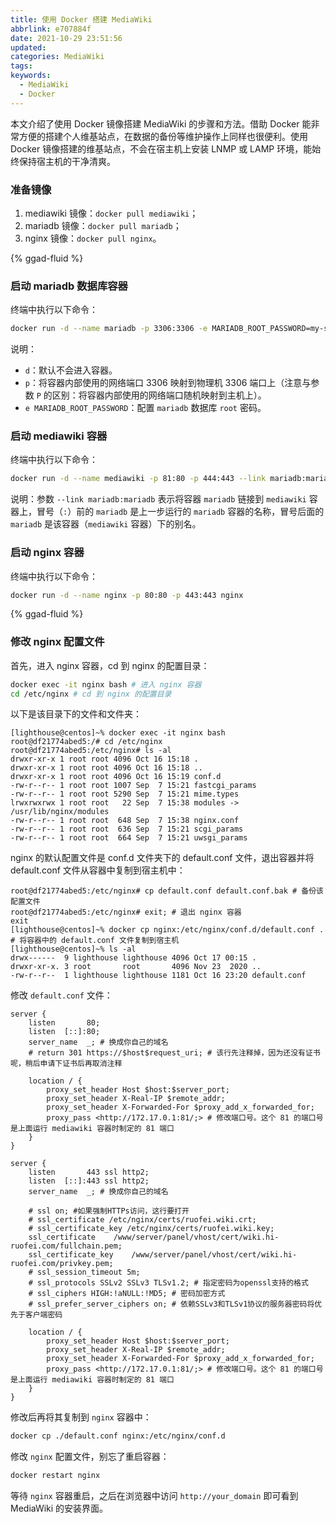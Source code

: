 ```yaml
---
title: 使用 Docker 搭建 MediaWiki
abbrlink: e707884f
date: 2021-10-29 23:51:56
updated:
categories: MediaWiki
tags:
keywords:
  - MediaWiki
  - Docker
---
```


本文介绍了使用 Docker 镜像搭建 MediaWiki 的步骤和方法。借助 Docker 能非常方便的搭建个人维基站点，在数据的备份等维护操作上同样也很便利。使用 Docker 镜像搭建的维基站点，不会在宿主机上安装 LNMP 或 LAMP 环境，能始终保持宿主机的干净清爽。

<!-- more -->

### 准备镜像

1. mediawiki 镜像：`docker pull mediawiki`；
2. mariadb 镜像：`docker pull mariadb`；
3. nginx 镜像：`docker pull nginx`。

{% ggad-fluid %}

### 启动 mariadb 数据库容器

终端中执行以下命令：

```bash
docker run -d --name mariadb -p 3306:3306 -e MARIADB_ROOT_PASSWORD=my-secret-pw mariadb
```

说明：

- `d`：默认不会进入容器。
- `p`：将容器内部使用的网络端口 3306 映射到物理机 3306 端口上（注意与参数 `P` 的区别：将容器内部使用的网络端口随机映射到主机上）。
- `e MARIADB_ROOT_PASSWORD`：配置 `mariadb` 数据库 `root` 密码。

### 启动 mediawiki 容器

终端中执行以下命令：

```bash
docker run -d --name mediawiki -p 81:80 -p 444:443 --link mariadb:mariadb mediawiki
```

说明：参数 `--link mariadb:mariadb` 表示将容器 `mariadb` 链接到 `mediawiki` 容器上，冒号（`:`）前的 `mariadb` 是上一步运行的 `mariadb` 容器的名称，冒号后面的 `mariadb` 是该容器（`mediawiki` 容器）下的别名。

### 启动 nginx 容器

终端中执行以下命令：

```bash
docker run -d --name nginx -p 80:80 -p 443:443 nginx
```

{% ggad-fluid %}

### 修改 nginx 配置文件

首先，进入 nginx 容器，cd 到 nginx 的配置目录：

```bash
docker exec -it nginx bash # 进入 nginx 容器
cd /etc/nginx # cd 到 nginx 的配置目录
```

以下是该目录下的文件和文件夹：

```
[lighthouse@centos]~% docker exec -it nginx bash
root@df21774abed5:/# cd /etc/nginx
root@df21774abed5:/etc/nginx# ls -al
drwxr-xr-x 1 root root 4096 Oct 16 15:18 .
drwxr-xr-x 1 root root 4096 Oct 16 15:18 ..
drwxr-xr-x 1 root root 4096 Oct 16 15:19 conf.d
-rw-r--r-- 1 root root 1007 Sep  7 15:21 fastcgi_params
-rw-r--r-- 1 root root 5290 Sep  7 15:21 mime.types
lrwxrwxrwx 1 root root   22 Sep  7 15:38 modules -> /usr/lib/nginx/modules
-rw-r--r-- 1 root root  648 Sep  7 15:38 nginx.conf
-rw-r--r-- 1 root root  636 Sep  7 15:21 scgi_params
-rw-r--r-- 1 root root  664 Sep  7 15:21 uwsgi_params
```

nginx 的默认配置文件是 conf.d 文件夹下的 default.conf 文件，退出容器并将 default.conf 文件从容器中复制到宿主机中：

```
root@df21774abed5:/etc/nginx# cp default.conf default.conf.bak # 备份该配置文件
root@df21774abed5:/etc/nginx# exit; # 退出 nginx 容器
exit
[lighthouse@centos]~% docker cp nginx:/etc/nginx/conf.d/default.conf . # 将容器中的 default.conf 文件复制到宿主机
[lighthouse@centos]~% ls -al
drwx------  9 lighthouse lighthouse 4096 Oct 17 00:15 .
drwxr-xr-x. 3 root       root       4096 Nov 23  2020 ..
-rw-r--r--  1 lighthouse lighthouse 1181 Oct 16 23:20 default.conf
```

修改 `default.conf` 文件：

```
server {
    listen       80;
    listen  [::]:80;
    server_name  _; # 换成你自己的域名
    # return 301 https://$host$request_uri; # 该行先注释掉，因为还没有证书呢，稍后申请下证书后再取消注释

    location / {
        proxy_set_header Host $host:$server_port;
        proxy_set_header X-Real-IP $remote_addr;
        proxy_set_header X-Forwarded-For $proxy_add_x_forwarded_for;
        proxy_pass <http://172.17.0.1:81/;> # 修改端口号。这个 81 的端口号是上面运行 mediawiki 容器时制定的 81 端口
    }
}

server {
    listen       443 ssl http2;
    listen  [::]:443 ssl http2;
    server_name  _; # 换成你自己的域名

    # ssl on; #如果强制HTTPs访问，这行要打开
    # ssl_certificate /etc/nginx/certs/ruofei.wiki.crt;
    # ssl_certificate_key /etc/nginx/certs/ruofei.wiki.key;
    ssl_certificate    /www/server/panel/vhost/cert/wiki.hi-ruofei.com/fullchain.pem;
    ssl_certificate_key    /www/server/panel/vhost/cert/wiki.hi-ruofei.com/privkey.pem;
    # ssl_session_timeout 5m;
    # ssl_protocols SSLv2 SSLv3 TLSv1.2; # 指定密码为openssl支持的格式
    # ssl_ciphers HIGH:!aNULL:!MD5; # 密码加密方式
    # ssl_prefer_server_ciphers on; # 依赖SSLv3和TLSv1协议的服务器密码将优先于客户端密码

    location / {
        proxy_set_header Host $host:$server_port;
        proxy_set_header X-Real-IP $remote_addr;
        proxy_set_header X-Forwarded-For $proxy_add_x_forwarded_for;
        proxy_pass <http://172.17.0.1:81/;> # 修改端口号。这个 81 的端口号是上面运行 mediawiki 容器时制定的 81 端口
    }
}
```

修改后再将其复制到 `nginx` 容器中：

```bash
docker cp ./default.conf nginx:/etc/nginx/conf.d
```

修改 `nginx` 配置文件，别忘了重启容器：

```bash
docker restart nginx
```

等待 `nginx` 容器重启，之后在浏览器中访问 `http://your_domain` 即可看到 MediaWiki 的安装界面。
